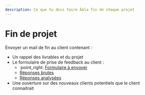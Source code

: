 ```yaml
---
description: Ce que tu dois faire Ààla fin de chaque projet
---
```


# Fin de projet

Envoyer un mail de fin au client contenant :&#x20;

* Un rappel des livrables et du projet
* Le formulaire de prise de feedback au client : &#x20;
  * :point\_right: [Formulaire à envoyer ](https://yeita.typeform.com/to/RERfTORl)
  * [Réponses brutes](https://docs.google.com/spreadsheets/d/1ev560ZHr4ma50AUouaz8rQTK-AWtBjoOs0FBKCdo7js/edit?gid=1533238086#gid=1533238086)&#x20;
  * [Réponses analysées](https://yeita.typeform.com/report/RERfTORl/78rmzgAlSD1kd03Q)&#x20;
* Une ouverture sur des nouveaux clients potentiels que le client connaitrait

